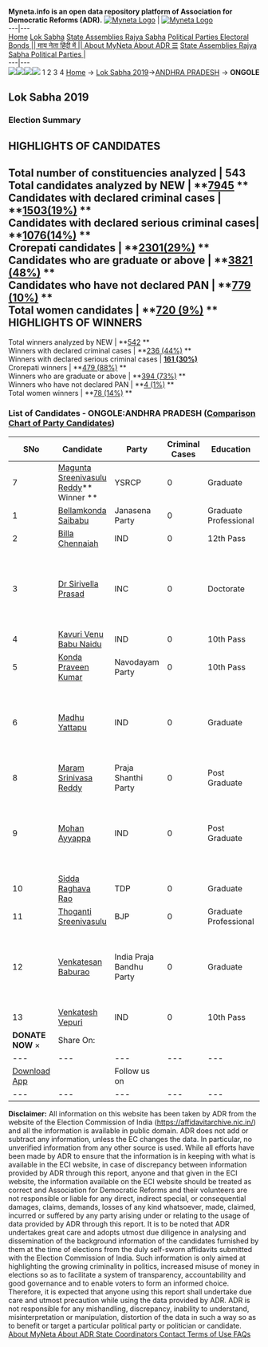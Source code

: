 **Myneta.info is an open data repository platform of Association for Democratic Reforms (ADR).**
[![Myneta Logo](https://www.myneta.info/lib/img/myneta-logo.png)](https://www.myneta.info/) | [![Myneta Logo](https://www.myneta.info/lib/img/adr-logo.png)](https://adrindia.org)  
---|---  
[Home](https://www.myneta.info/) [Lok Sabha](https://www.myneta.info/#ls "Lok Sabha") [ State Assemblies ](https://www.myneta.info/#sa "State Assemblies") [Rajya Sabha](https://www.myneta.info/#rs "Rajya Sabha") [Political Parties ](https://www.myneta.info/party "Political Parties") [ Electoral Bonds ](https://www.myneta.info/electoral_bonds "Electoral Bonds") [ || माय नेता हिंदी में || ](https://translate.google.co.in/translate?prev=hp&hl=en&js=y&u=www.myneta.info&sl=en&tl=hi&history_state0=) [ About MyNeta ](https://adrindia.org/content/about-myneta) [ About ADR ](https://adrindia.org/about-adr/who-we-are) [☰](javascript:void\(0\))
[ State Assemblies ](https://www.myneta.info/#sa "State Assemblies") [ Rajya Sabha ](https://www.myneta.info/#rs "Rajya Sabha") [ Political Parties ](https://www.myneta.info/party "Political Parties")
|   
---|---  
![](https://www.myneta.info/lib/img/banner/banner-1.png)![](https://www.myneta.info/lib/img/banner/banner-2.png)![](https://www.myneta.info/lib/img/banner/banner-3.png)![](https://www.myneta.info/lib/img/banner/banner-4.png)
1  2  3  4 
[Home](https://www.myneta.info/) → [Lok Sabha 2019](https://www.myneta.info/LokSabha2019/)→[ANDHRA PRADESH](https://www.myneta.info/LokSabha2019/index.php?action=show_constituencies&state_id=34) → **ONGOLE**
### 
## Lok Sabha 2019
###  Election Summary 
HIGHLIGHTS OF CANDIDATES  
---  
Total number of constituencies analyzed |  543   
Total candidates analyzed by NEW | **[7945](https://www.myneta.info/LokSabha2019/index.php?action=summary&subAction=candidates_analyzed&sort=candidate#summary) **  
Candidates with declared criminal cases | **[1503(19%)](https://www.myneta.info/LokSabha2019/index.php?action=summary&subAction=crime&sort=candidate#summary) **  
Candidates with declared serious criminal cases| **[1076(14%)](https://www.myneta.info/LokSabha2019/index.php?action=summary&subAction=serious_crime&sort=candidate#summary) **  
Crorepati candidates | **[2301(29%)](https://www.myneta.info/LokSabha2019/index.php?action=summary&subAction=crorepati&sort=candidate#summary) **  
Candidates who are graduate or above | **[3821 (48%)](https://www.myneta.info/LokSabha2019/index.php?action=summary&subAction=education&sort=candidate#summary) **  
Candidates who have not declared PAN | **[779 (10%)](https://www.myneta.info/LokSabha2019/index.php?action=summary&subAction=without_pan&sort=candidate#summary) **  
Total women candidates | **[720 (9%)](https://www.myneta.info/LokSabha2019/index.php?action=summary&subAction=women_candidate&sort=candidate#summary) **  
HIGHLIGHTS OF WINNERS  
---  
Total winners analyzed by NEW | **[542](https://www.myneta.info/LokSabha2019/index.php?action=summary&subAction=winner_analyzed&sort=candidate#summary) **  
Winners with declared criminal cases | **[236 (44%)](https://www.myneta.info/LokSabha2019/index.php?action=summary&subAction=winner_crime&sort=candidate#summary) **  
Winners with declared serious criminal cases | **[161 (30%)](https://www.myneta.info/LokSabha2019/index.php?action=summary&subAction=winner_serious_crime&sort=candidate#summary)**  
Crorepati winners | **[479 (88%)](https://www.myneta.info/LokSabha2019/index.php?action=summary&subAction=winner_crorepati&sort=candidate#summary) **  
Winners who are graduate or above | **[394 (73%)](https://www.myneta.info/LokSabha2019/index.php?action=summary&subAction=winner_education&sort=candidate#summary) **  
Winners who have not declared PAN | **[4 (1%)](https://www.myneta.info/LokSabha2019/index.php?action=summary&subAction=winner_without_pan&sort=candidate#summary) **  
Total women winners | **[78 (14%)](https://www.myneta.info/LokSabha2019/index.php?action=summary&subAction=winner_women&sort=candidate#summary) **  
### List of Candidates - ONGOLE:ANDHRA PRADESH ([Comparison Chart of Party Candidates](https://www.myneta.info/LokSabha2019/comparisonchart.php?constituency_id=447))
SNo | Candidate| Party| Criminal Cases| Education| Age| Total Assets| Liabilities  
---|---|---|---|---|---|---|---  
7  | [Magunta Sreenivasulu Reddy](https://www.myneta.info/LokSabha2019/candidate.php?candidate_id=4722)** Winner ** | YSRCP | 0 | Graduate| 65 | Rs 26,65,83,686 ~ 26 Crore+ | Rs 9,13,02,133 ~ 9 Crore+  
1  | [Bellamkonda Saibabu](https://www.myneta.info/LokSabha2019/candidate.php?candidate_id=6909) | Janasena Party | 0 | Graduate Professional| 49 | Rs 1,38,66,784 ~ 1 Crore+ | Rs 24,72,903 ~ 24 Lacs+  
2  | [Billa Chennaiah](https://www.myneta.info/LokSabha2019/candidate.php?candidate_id=6912) | IND | 0 | 12th Pass| 49 | Rs 28,37,000 ~ 28 Lacs+ | Rs 18,46,848 ~ 18 Lacs+  
3  | [Dr Sirivella Prasad](https://www.myneta.info/LokSabha2019/candidate.php?candidate_id=6907) | INC | 0 | Doctorate| 51 | ![](https://myneta.info/image_v2.php?myneta_folder=LokSabha2019&candidate_id=6907&col=ta) | ![](https://myneta.info/image_v2.php?myneta_folder=LokSabha2019&candidate_id=6907&col=lia)  
4  | [Kavuri Venu Babu Naidu](https://www.myneta.info/LokSabha2019/candidate.php?candidate_id=4724) | IND | 0 | 10th Pass| 41 | Rs 22,91,000 ~ 22 Lacs+ | Rs 10,50,000 ~ 10 Lacs+  
5  | [Konda Praveen Kumar](https://www.myneta.info/LokSabha2019/candidate.php?candidate_id=6908) | Navodayam Party | 0 | 10th Pass| 45 | Rs 20,000 ~ 20 Thou+ | Rs 0 ~   
6  | [Madhu Yattapu](https://www.myneta.info/LokSabha2019/candidate.php?candidate_id=4725) | IND | 0 | Graduate| 33 | ![](https://myneta.info/image_v2.php?myneta_folder=LokSabha2019&candidate_id=4725&col=ta) | ![](https://myneta.info/image_v2.php?myneta_folder=LokSabha2019&candidate_id=4725&col=lia)  
8  | [Maram Srinivasa Reddy](https://www.myneta.info/LokSabha2019/candidate.php?candidate_id=6910) | Praja Shanthi Party | 0 | Post Graduate| 27 | Rs 52,197 ~ 52 Thou+ | Rs 0 ~   
9  | [Mohan Ayyappa](https://www.myneta.info/LokSabha2019/candidate.php?candidate_id=6913) | IND | 0 | Post Graduate| 29 | ![](https://myneta.info/image_v2.php?myneta_folder=LokSabha2019&candidate_id=6913&col=ta) | ![](https://myneta.info/image_v2.php?myneta_folder=LokSabha2019&candidate_id=6913&col=lia)  
10  | [Sidda Raghava Rao](https://www.myneta.info/LokSabha2019/candidate.php?candidate_id=4723) | TDP | 0 | Graduate| 61 | Rs 91,68,36,770 ~ 91 Crore+ | Rs 12,94,14,369 ~ 12 Crore+  
11  | [Thoganti Sreenivasulu](https://www.myneta.info/LokSabha2019/candidate.php?candidate_id=6906) | BJP | 0 | Graduate Professional| 44 | Rs 1,95,63,101 ~ 1 Crore+ | Rs 29,20,000 ~ 29 Lacs+  
12  | [Venkatesan Baburao](https://www.myneta.info/LokSabha2019/candidate.php?candidate_id=6914) | India Praja Bandhu Party | 0 | Graduate| 34 | ![](https://myneta.info/image_v2.php?myneta_folder=LokSabha2019&candidate_id=6914&col=ta) | ![](https://myneta.info/image_v2.php?myneta_folder=LokSabha2019&candidate_id=6914&col=lia)  
13  | [Venkatesh Vepuri](https://www.myneta.info/LokSabha2019/candidate.php?candidate_id=6911) | IND | 0 | 10th Pass| 32 | Rs 41,836 ~ 41 Thou+ | Rs 0 ~   
|  **DONATE NOW** × |  Share On:  | [](https://api.whatsapp.com/send?text=https%3A%2F%2Fmyneta.info%2Fpunjab2022%2Findex.php%3Faction%3Dshow_constituencies%26state_id%3D19) | [](https://www.facebook.com/sharer/sharer.php?u=https%3A%2F%2Fmyneta.info%2Fpunjab2022%2Findex.php%3Faction%3Dshow_constituencies%26state_id%3D19) | [](https://twitter.com/share?url=https%3A%2F%2Fmyneta.info%2Fpunjab2022%2Findex.php%3Faction%3Dshow_constituencies%26state_id%3D19)  
---|---|---|---|---  
| [ Download App ](https://play.google.com/store/apps/details?id=com.webrosoft.myneta1&pcampaignid=pcampaignidMKT-Other-global-all-co-prtnr-py-PartBadge-Mar2515-1) | [](https://play.google.com/store/apps/details?id=com.webrosoft.myneta1&pcampaignid=pcampaignidMKT-Other-global-all-co-prtnr-py-PartBadge-Mar2515-1) |  Follow us on  | [](https://www.facebook.com/adrindia.org/) | [](https://twitter.com/adrspeaks) | [](https://groups.google.com/g/national-election-watch?hl=en&pli=1) | [](https://www.instagram.com/adrspeaks/) | [](https://www.youtube.com/user/adrspeaks) | [](https://sharechat.com/profile/adrspeaks)  
---|---|---|---|---|---|---|---|---  
**Disclaimer:** All information on this website has been taken by ADR from the website of the Election Commission of India (https://affidavitarchive.nic.in/) and all the information is available in public domain. ADR does not add or subtract any information, unless the EC changes the data. In particular, no unverified information from any other source is used. While all efforts have been made by ADR to ensure that the information is in keeping with what is available in the ECI website, in case of discrepancy between information provided by ADR through this report, anyone and that given in the ECI website, the information available on the ECI website should be treated as correct and Association for Democratic Reforms and their volunteers are not responsible or liable for any direct, indirect special, or consequential damages, claims, demands, losses of any kind whatsoever, made, claimed, incurred or suffered by any party arising under or relating to the usage of data provided by ADR through this report. It is to be noted that ADR undertakes great care and adopts utmost due diligence in analysing and dissemination of the background information of the candidates furnished by them at the time of elections from the duly self-sworn affidavits submitted with the Election Commission of India. Such information is only aimed at highlighting the growing criminality in politics, increased misuse of money in elections so as to facilitate a system of transparency, accountability and good governance and to enable voters to form an informed choice. Therefore, it is expected that anyone using this report shall undertake due care and utmost precaution while using the data provided by ADR. ADR is not responsible for any mishandling, discrepancy, inability to understand, misinterpretation or manipulation, distortion of the data in such a way so as to benefit or target a particular political party or politician or candidate. 
[ About MyNeta ](https://adrindia.org/content/about-myneta) [ About ADR ](https://adrindia.org/about-adr/who-we-are) [ State Coordinators ](https://adrindia.org/about-adr/state-coordinators) [ Contact ](https://adrindia.org/contact-us) [ Terms of Use ](https://adrindia.org/content/adr-terms-use) [ FAQs ](https://adrindia.org/content/faqs)
